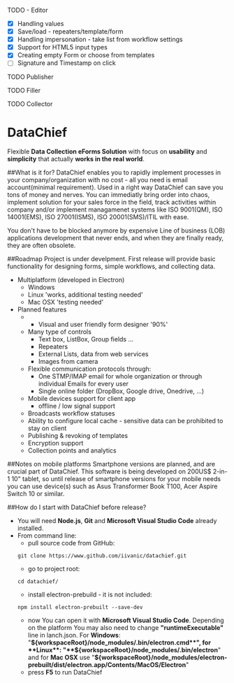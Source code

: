 TODO - Editor
- [x] Handling values
- [x] Save/load - repeaters/template/form
- [x] Handling impersonation - take list from workflow settings
- [x] Support for HTML5 input types
- [x] Creating empty Form or choose from templates
- [ ] Signature and Timestamp on click

TODO Publisher

TODO Filler

TODO Collector


# DataChief
Flexible **Data Collection eForms Solution** with focus on **usability** and **simplicity** that actually **works in the real world**.

##What is it for?
DataChief enables you to rapidly implement processes in your company/organization with no cost - all you need is email account(minimal requirement). Used in a right way DataChief can save you tons of money and nerves. You can immediatly bring order into chaos, implement solution for your sales force in the field, track activities within company and/or implement managamenet systems like ISO 9001(QM), ISO 14001(EMS), ISO 27001(ISMS), ISO 20001(SMS)/ITIL with ease. 

You don't have to be blocked anymore by expensive Line of business (LOB) applications development that never ends, and when they are finally ready, they are often obsolete.

##Roadmap
Project is under develpment. First release will provide basic functionality for designing forms, simple workflows, and collecting data.
* Multiplatform (developed in Electron)
    * Windows
    * Linux 'works, additional testing needed'
    * Mac OSX 'testing needed'
* Planned features
    * - Visual and user friendly form designer '90%'
    * Many type of controls
        * Text box, ListBox, Group fields ...
        * Repeaters
        * External Lists, data from web services
        * Images from camera
    * Flexible communication protocols through:
        * One STMP/IMAP email for whole organization or through individual Emails for every user
        * Single online folder (DropBox, Google drive, Onedrive, ...)
    * Mobile devices support for client app
        * offline / low signal support
    * Broadcasts workflow statuses
    * Ability to configure local cache - sensitive data can be prohibited to stay on client
    * Publishing & revoking of templates
    * Encryption support
    * Collection points and analytics
 
##Notes on mobile platforms
Smartphone versions are planned, and are crucial part of DataChief. This software is being developed on 200US$ 2-in-1 10" tablet, so until release of smartphone versions for your mobile needs you can use device(s) such as Asus Transformer Book T100, Acer Aspire Switch 10 or similar.
 
##How do I start with DataChief before release?
* You will need **Node.js**, **Git** and **Microsoft Visual Studio Code** already installed.
* From command line:
    * pull source code from GitHub:
    ```shell
    git clone https://www.github.com/iivanic/datachief.git
    ```
    * go to project root: 
    ```shell
    cd datachief/
    ```
    * install electron-prebuild - it is not included: 
    ```shell
    npm install electron-prebuilt --save-dev
    ```
    * now You can open it with **Microsoft Visual Studio Code**. Depending on the platform You may also need to change **"runtimeExecutable"** line in lanch.json. For **Windows**: "**${workspaceRoot}/node_modules/.bin/electron.cmd**", for **Linux**: "**${workspaceRoot}/node_modules/.bin/electron**" and for **Mac OSX** use "**${workspaceRoot}/node_modules/electron-prebuilt/dist/electron.app/Contents/MacOS/Electron**"
    * press **F5** to run DataChief